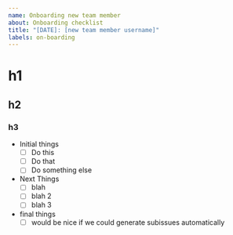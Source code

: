 ```yaml
---
name: Onboarding new team member
about: Onboarding checklist
title: "[DATE]: [new team member username]"
labels: on-boarding
---
```


# h1

## h2

### h3

- Initial things
    - [ ] Do this
    - [ ] Do that
    - [ ] Do something else
- Next Things
  - [ ] blah
  - [ ] blah 2
  - [ ] blah 3
- final things
  - [ ] would be nice if we could generate subissues automatically
